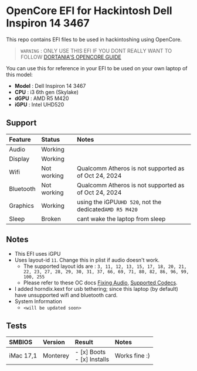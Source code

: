 # OpenCore EFI for Hackintosh Dell Inspiron 14 3467
This repo contains EFI files to be used in hackintoshing using OpenCore.

> `WARNING` : ONLY USE THIS EFI IF YOU DONT REALLY WANT TO FOLLOW [DORTANIA'S OPENCORE GUIDE](https://dortania.github.io/OpenCore-Install-Guide/)

You can use this for reference in your EFI to be used on your own laptop of this model:
 - **Model** : Dell Inspiron 14 3467
 - **CPU** : i3 6th gen (Skylake)
 - **dGPU** : AMD R5 M420
 - **iGPU** : Intel UHD520
   
## Support
| Feature | Status | Notes |
|:-----|:----|:----|
| Audio | Working | |
| Display | Working | |
| Wifi | Not working | Qualcomm Atheros is not supported as of Oct 24, 2024 |
| Bluetooth | Not working | Qualcomm Atheros is not supported as of Oct 24, 2024 |
| Graphics | Working | using the iGPU`UHD 520`, not the dedicated`AMD R5 M420`  |
| Sleep | Broken | cant wake the laptop from sleep |

## Notes
 - This EFI uses iGPU
 - Uses layout-id `11`. Change this in plist if audio doesn't work.
    - The supported layout ids are : `3, 11, 12, 13, 15, 17, 18, 20, 21, 22, 23, 27, 28, 29, 30, 31, 37, 66, 69, 71, 80, 82, 86, 96, 99, 100, 255`
    - Please refer to these OC docs [Fixing Audio](https://dortania.github.io/OpenCore-Post-Install/universal/audio.html), [Supported Codecs](https://github.com/acidanthera/AppleALC/wiki/Supported-codecs).
 - I added horndix.kext for usb tethering; since this laptop (by default) have unsupported wifi and bluetooth card.
 - System Information
   - `<will be updated soon>`
## Tests
| SMBIOS | Version | Result | Notes |
|:--------|:-----|:---|:---|
| iMac 17,1 | Monterey |- [x] Boots <br> - [x] Installs | Works fine :)|
